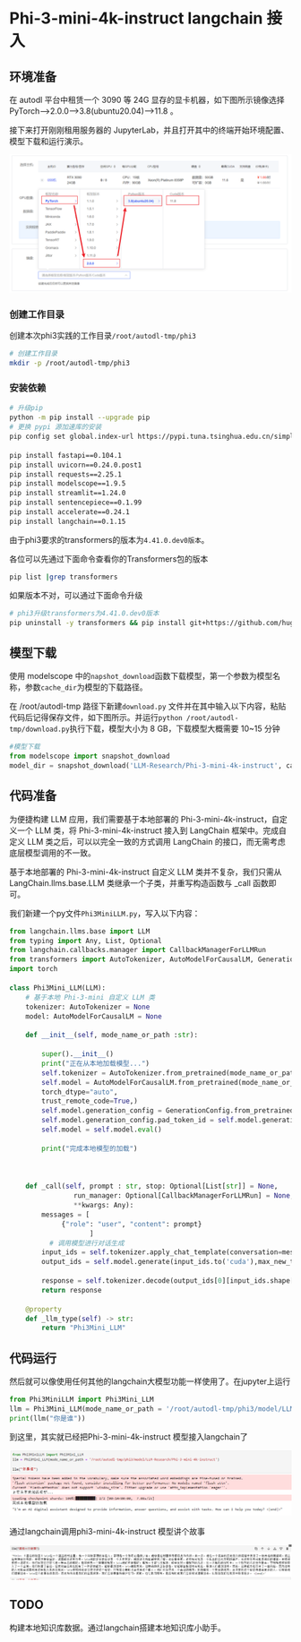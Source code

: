# Phi-3-mini-4k-instruct langchain 接入

## 环境准备

在 autodl 平台中租赁一个 3090 等 24G 显存的显卡机器，如下图所示镜像选择 PyTorch-->2.0.0-->3.8(ubuntu20.04)-->11.8 。

接下来打开刚刚租用服务器的 JupyterLab，并且打开其中的终端开始环境配置、模型下载和运行演示。  

![机器配置选择](../InternLM2/images/1.png)

### 创建工作目录

创建本次phi3实践的工作目录`/root/autodl-tmp/phi3`

```bash
# 创建工作目录
mkdir -p /root/autodl-tmp/phi3
```

### 安装依赖

```bash
# 升级pip
python -m pip install --upgrade pip
# 更换 pypi 源加速库的安装
pip config set global.index-url https://pypi.tuna.tsinghua.edu.cn/simple

pip install fastapi==0.104.1
pip install uvicorn==0.24.0.post1
pip install requests==2.25.1
pip install modelscope==1.9.5
pip install streamlit==1.24.0
pip install sentencepiece==0.1.99
pip install accelerate==0.24.1
pip install langchain==0.1.15
```

由于phi3要求的transformers的版本为`4.41.0.dev0版本`。

各位可以先通过下面命令查看你的Transformers包的版本

```bash
pip list |grep transformers
```

如果版本不对，可以通过下面命令升级

```bash
# phi3升级transformers为4.41.0.dev0版本
pip uninstall -y transformers && pip install git+https://github.com/huggingface/transformers
```



## 模型下载

使用 modelscope 中的`napshot_download`函数下载模型，第一个参数为模型名称，参数`cache_dir`为模型的下载路径。

在 /root/autodl-tmp 路径下新建`download.py` 文件并在其中输入以下内容，粘贴代码后记得保存文件，如下图所示。并运行`python /root/autodl-tmp/download.py`执行下载，模型大小为 8 GB，下载模型大概需要 10~15 分钟

```python
#模型下载
from modelscope import snapshot_download
model_dir = snapshot_download('LLM-Research/Phi-3-mini-4k-instruct', cache_dir='/root/autodl-tmp/phi3', revision='master')
```

## 代码准备

为便捷构建 LLM 应用，我们需要基于本地部署的 Phi-3-mini-4k-instruct，自定义一个 LLM 类，将  Phi-3-mini-4k-instruct 接入到 LangChain 框架中。完成自定义 LLM 类之后，可以以完全一致的方式调用 LangChain 的接口，而无需考虑底层模型调用的不一致。

基于本地部署的  Phi-3-mini-4k-instruct 自定义 LLM 类并不复杂，我们只需从 LangChain.llms.base.LLM 类继承一个子类，并重写构造函数与 _call 函数即可。

我们新建一个py文件`Phi3MiniLLM.py`，写入以下内容：

```python
from langchain.llms.base import LLM
from typing import Any, List, Optional
from langchain.callbacks.manager import CallbackManagerForLLMRun
from transformers import AutoTokenizer, AutoModelForCausalLM, GenerationConfig
import torch

class Phi3Mini_LLM(LLM):
    # 基于本地 Phi-3-mini 自定义 LLM 类
    tokenizer: AutoTokenizer = None
    model: AutoModelForCausalLM = None
        
    def __init__(self, mode_name_or_path :str):

        super().__init__()
        print("正在从本地加载模型...")
        self.tokenizer = AutoTokenizer.from_pretrained(mode_name_or_path, use_fast=False)
        self.model = AutoModelForCausalLM.from_pretrained(mode_name_or_path, device_map="cuda", 
        torch_dtype="auto", 
        trust_remote_code=True,)
        self.model.generation_config = GenerationConfig.from_pretrained(mode_name_or_path)
        self.model.generation_config.pad_token_id = self.model.generation_config.eos_token_id
        self.model = self.model.eval()
    
        print("完成本地模型的加载")

   
    
    def _call(self, prompt : str, stop: Optional[List[str]] = None,
                run_manager: Optional[CallbackManagerForLLMRun] = None,
                **kwargs: Any):
        messages = [
             {"role": "user", "content": prompt}
                    ]
          # 调用模型进行对话生成
        input_ids = self.tokenizer.apply_chat_template(conversation=messages, tokenize=True, add_generation_prompt=True, return_tensors='pt')
        output_ids = self.model.generate(input_ids.to('cuda'),max_new_tokens=2048)
   
        response = self.tokenizer.decode(output_ids[0][input_ids.shape[1]:], skip_special_tokens=True)
        return response
        
    @property
    def _llm_type(self) -> str:
        return "Phi3Mini_LLM"
```

## 代码运行

然后就可以像使用任何其他的langchain大模型功能一样使用了。在jupyter上运行

```python
from Phi3MiniLLM import Phi3Mini_LLM
llm = Phi3Mini_LLM(mode_name_or_path = '/root/autodl-tmp/phi3/model/LLM-Research/Phi-3-mini-4k-instruct')
print(llm("你是谁"))
```

到这里，其实就已经把Phi-3-mini-4k-instruct 模型接入langchain了

![02-1](assets/02-1.png)

通过langchain调用phi3-mini-4k-instruct 模型讲个故事

![02-2](assets/02-2.png)

## TODO

构建本地知识库数据。通过langchain搭建本地知识库小助手。